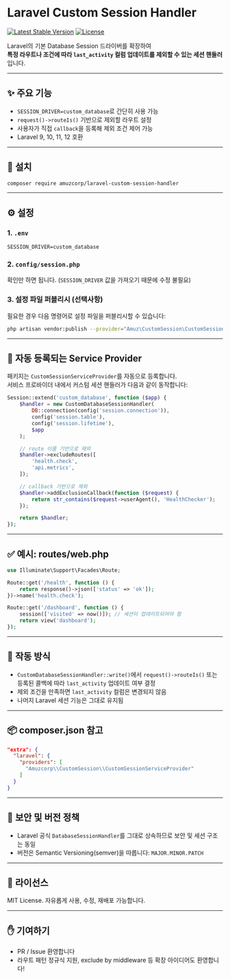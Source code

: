 # Laravel Custom Session Handler

[![Latest Stable Version](https://poser.pugx.org/amuzcorp/laravel-custom-session-handler/v)](https://packagist.org/packages/amuzcorp/laravel-custom-session-handler)
[![License](https://poser.pugx.org/amuzcorp/laravel-custom-session-handler/license)](https://packagist.org/packages/amuzcorp/laravel-custom-session-handler)

Laravel의 기본 Database Session 드라이버를 확장하여  
**특정 라우트나 조건에 따라 `last_activity` 컬럼 업데이트를 제외할 수 있는 세션 핸들러**입니다.

---

## ✨ 주요 기능

- `SESSION_DRIVER=custom_database`로 간단히 사용 가능
- `request()->routeIs()` 기반으로 제외할 라우트 설정
- 사용자가 직접 `callback`을 등록해 제외 조건 제어 가능
- Laravel 9, 10, 11, 12 호환

---

## 💾 설치

```bash
composer require amuzcorp/laravel-custom-session-handler
```

---

## ⚙️ 설정

### 1. `.env`

```env
SESSION_DRIVER=custom_database
```

### 2. `config/session.php`

확인만 하면 됩니다. (`SESSION_DRIVER` 값을 가져오기 때문에 수정 불필요)

### 3. 설정 파일 퍼블리시 (선택사항)

필요한 경우 다음 명령어로 설정 파일을 퍼블리시할 수 있습니다:

```bash
php artisan vendor:publish --provider="Amuz\CustomSession\CustomSessionServiceProvider" --tag=config
```

---

## 🧩 자동 등록되는 Service Provider

패키지는 `CustomSessionServiceProvider`를 자동으로 등록합니다.  
서비스 프로바이더 내에서 커스텀 세션 핸들러가 다음과 같이 동작합니다:

```php
Session::extend('custom_database', function ($app) {
    $handler = new CustomDatabaseSessionHandler(
        DB::connection(config('session.connection')),
        config('session.table'),
        config('session.lifetime'),
        $app
    );

    // route 이름 기반으로 제외
    $handler->excludeRoutes([
        'health.check',
        'api.metrics',
    ]);

    // callback 기반으로 제외
    $handler->addExclusionCallback(function ($request) {
        return str_contains($request->userAgent(), 'HealthChecker');
    });

    return $handler;
});
```

---

## ✅ 예시: routes/web.php

```php
use Illuminate\Support\Facades\Route;

Route::get('/health', function () {
    return response()->json(['status' => 'ok']);
})->name('health.check');

Route::get('/dashboard', function () {
    session(['visited' => now()]); // 세션이 업데이트되어야 함
    return view('dashboard');
});
```

---

## 🧪 작동 방식

- `CustomDatabaseSessionHandler::write()`에서 `request()->routeIs()` 또는 등록된 콜백에 따라 `last_activity` 업데이트 여부 결정
- 제외 조건을 만족하면 `last_activity` 컬럼은 변경되지 않음
- 나머지 Laravel 세션 기능은 그대로 유지됨

---

## 📦 composer.json 참고

```json
"extra": {
  "laravel": {
    "providers": [
      "Amuzcorp\\CustomSession\\CustomSessionServiceProvider"
    ]
  }
}
```

---

## 🔐 보안 및 버전 정책

- Laravel 공식 `DatabaseSessionHandler`를 그대로 상속하므로 보안 및 세션 구조는 동일
- 버전은 Semantic Versioning(semver)을 따릅니다: `MAJOR.MINOR.PATCH`

---

## 🪪 라이선스

MIT License. 자유롭게 사용, 수정, 재배포 가능합니다.

---

## ✋ 기여하기

- PR / Issue 환영합니다
- 라우트 패턴 정규식 지원, exclude by middleware 등 확장 아이디어도 환영합니다!
